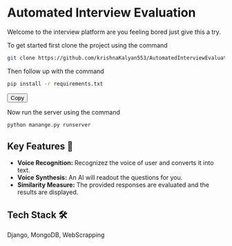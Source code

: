 
# Automated Interview Evaluation

Welcome to the interview platform are you feeling bored just give this a try.  

To get started first clone the project using the command
```bash
git clone https://github.com/krishnaKalyan553/AutomatedInterviewEvaluation.git
```
Then follow up with the command
```bash
pip install -r requirements.txt
```
<button onclick="navigator.clipboard.writeText('pip install -r requirements.txt')">Copy</button>

Now run the server using the command
```bash
python manange.py runserver
```

## Key Features 🌟

- **Voice Recognition:** Recognizez the voice of user and converts it into text.
- **Voice Synthesis:** An AI will readout the questions for you.
- **Similarity Measure:** The provided responses are evaluated and the results are displayed.


## Tech Stack 🛠️

Django, MongoDB, WebScrapping

